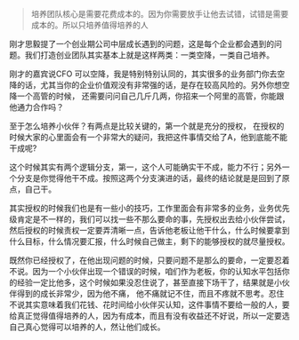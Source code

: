 >培养团队核心是需要花费成本的。因为你需要放手让他去试错，试错是需要成本的。所以只培养值得培养的人

刚才思毅提了一个创业期公司中层成长遇到的问题，这是每个企业都会遇到的问题。我们打造创业团队其实基本上就是这样两类：一类空降，一类自己培养。


刚才的嘉宾说CFO 可以空降，我是特别特别认同的，其实很多的业务部门你去空降的话，尤其当你的企业价值观没有非常强的话，是存在较高风险的。另外你想空降一个高管的时候， 还需要问问自己几斤几两，你招来一个阿里的高管，你能跟他通力合作吗？

  

至于怎么培养小伙伴？有两点是比较关键的，第一个就是充分的授权， 在授权的时候大家的心里面会有一个非常大的疑问，我把这件事情交给了A，他到底能不能干成呢?

  

这个时候其实有两个逻辑分支，第一，这个人可能确实干不成，能力不行；另外一个分支是你觉得他干不成。按照这两个分支演进的话，最终的结论就是是回到了原点，自己干。

 

其实授权的时候我们也是有一些小的技巧，工作里面会有非常多的业务，业务优先级肯定是不一样的，我们可以找一些不那么要命的事，先授权出去给小伙伴尝试，然后授权的时候责权一定要弄清晰一点，告诉他老板让他干什么，什么时候要拿到什么目标，什么情况要汇报，什么时候自己做主，剩下的能够授权的就尽量授权。

  

既然你已经授权了，在他出现问题的时候，只要问题不是那么的要命，一定要忍着不说。因为一个小伙伴出现一个错误的时候，咱们作为老板，你的认知水平包括你的经验一定比他多，这个时候如果没忍住说了，甚至直接下场干了，结果就是小伙伴得到的成长非常少，因为他不痛， 他不痛就记不住，而且不疼就不思考。忍住不说其实意味着我们花钱、花时间给小伙伴买认知，这件事情不要给一般的人，要给真正觉得值得培养的人，因为有成本，而且有没有收益还不好说，所以一定要选自己真心觉得可以培养的人，然让他们成长。